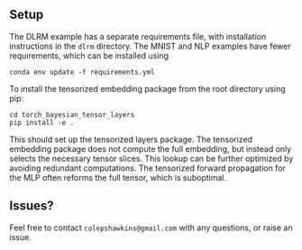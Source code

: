 

## Setup

The DLRM example has a separate requirements file, with installation instructions in the `dlrm` directory. The MNIST and NLP examples have fewer requirements, which can be installed using
```
conda env update -f requirements.yml

```

To install the tensorized embedding package from the root directory using pip:
```
cd torch_bayesian_tensor_layers
pip install -e .
```
This should set up the tensorized layers package. The tensorized embedding package does not compute the full embedding, but instead only selects the necessary tensor slices. This lookup can be further optimized by avoiding redundant computations. The tensorized forward propagation for the MLP often reforms the full tensor, which is suboptimal.



## Issues?

Feel free to contact `colepshawkins@gmail.com` with any questions, or raise an issue.
